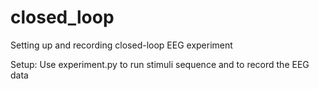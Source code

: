 # closed_loop
Setting up and recording closed-loop EEG experiment

Setup:
Use experiment.py to run stimuli sequence and to record the EEG data
